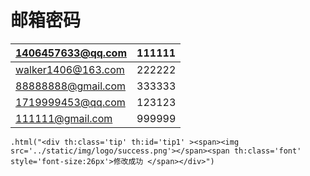 # 邮箱密码

| 1406457633@qq.com  | 111111 |
| ------------------ | ------ |
| walker1406@163.com | 222222 |
| 88888888@gmail.com | 333333 |
| 1719999453@qq.com  | 123123 |
| 111111@gmail.com   | 999999 |



```
.html("<div th:class='tip' th:id='tip1' ><span><img src='../static/img/logo/success.png'></span><span th:class='font' style='font-size:26px'>修改成功 </span></div>")
```